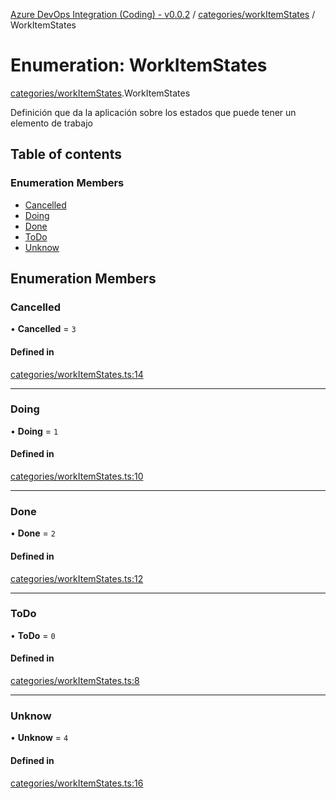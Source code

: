 [Azure DevOps Integration (Coding) - v0.0.2](../README.md) / [categories/workItemStates](../modules/categories_workItemStates.md) / WorkItemStates

# Enumeration: WorkItemStates

[categories/workItemStates](../modules/categories_workItemStates.md).WorkItemStates

Definición que da la aplicación sobre los estados que puede tener un elemento de trabajo

## Table of contents

### Enumeration Members

- [Cancelled](categories_workItemStates.WorkItemStates.md#cancelled)
- [Doing](categories_workItemStates.WorkItemStates.md#doing)
- [Done](categories_workItemStates.WorkItemStates.md#done)
- [ToDo](categories_workItemStates.WorkItemStates.md#todo)
- [Unknow](categories_workItemStates.WorkItemStates.md#unknow)

## Enumeration Members

### Cancelled

• **Cancelled** = ``3``

#### Defined in

[categories/workItemStates.ts:14](https://github.com/jeysgar1/azure-devops-api-kms/blob/c1ba83d/src/categories/workItemStates.ts#L14)

___

### Doing

• **Doing** = ``1``

#### Defined in

[categories/workItemStates.ts:10](https://github.com/jeysgar1/azure-devops-api-kms/blob/c1ba83d/src/categories/workItemStates.ts#L10)

___

### Done

• **Done** = ``2``

#### Defined in

[categories/workItemStates.ts:12](https://github.com/jeysgar1/azure-devops-api-kms/blob/c1ba83d/src/categories/workItemStates.ts#L12)

___

### ToDo

• **ToDo** = ``0``

#### Defined in

[categories/workItemStates.ts:8](https://github.com/jeysgar1/azure-devops-api-kms/blob/c1ba83d/src/categories/workItemStates.ts#L8)

___

### Unknow

• **Unknow** = ``4``

#### Defined in

[categories/workItemStates.ts:16](https://github.com/jeysgar1/azure-devops-api-kms/blob/c1ba83d/src/categories/workItemStates.ts#L16)
